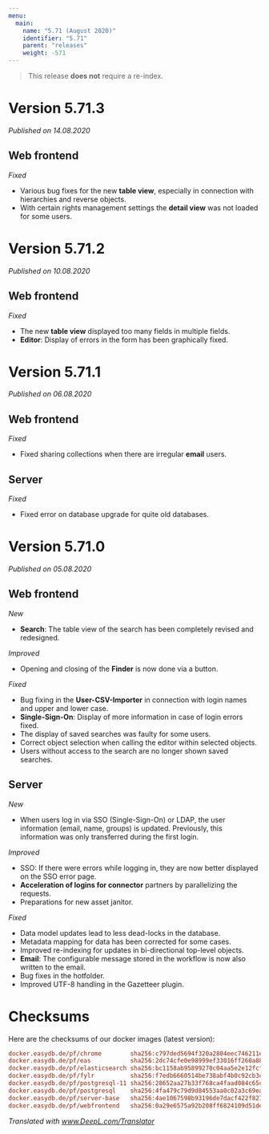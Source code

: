 ```yaml
---
menu:
  main:
    name: "5.71 (August 2020)"
    identifier: "5.71"
    parent: "releases"
    weight: -571
---
```


>This release **does not** require a re-index.

# Version 5.71.3

*Published on 14.08.2020*

## Web frontend

*Fixed*

* Various bug fixes for the new **table view**, especially in connection with hierarchies and reverse objects.
* With certain rights management settings the **detail view** was not loaded for some users. 

# Version 5.71.2

*Published on 10.08.2020*

## Web frontend

*Fixed*

- The new **table view** displayed too many fields in multiple fields.
- **Editor**: Display of errors in the form has been graphically fixed.

# Version 5.71.1

*Published on 06.08.2020*

## Web frontend

*Fixed*

- Fixed sharing collections when there are irregular **email** users.

## Server

*Fixed*

- Fixed error on database upgrade for quite old databases.

# Version 5.71.0

*Published on 05.08.2020*

## Web frontend

*New*

- **Search**: The table view of the search has been completely revised and redesigned.

*Improved*

- Opening and closing of the **Finder** is now done via a button.

*Fixed*

- Bug fixing in the **User-CSV-Importer** in connection with login names and upper and lower case.
- **Single-Sign-On**: Display of more information in case of login errors fixed.
- The display of saved searches was faulty for some users.
- Correct object selection when calling the editor within selected objects.
- Users without access to the search are no longer shown saved searches.

## Server

*New*

- When users log in via SSO (Single-Sign-On) or LDAP, the user information (email, name, groups) is updated. Previously, this information was only transferred during the first login.

*Improved*

- SSO: If there were errors while logging in, they are now better displayed on the SSO error page.
- **Acceleration of logins for connector** partners by parallelizing the requests.
- Preparations for new asset janitor.

*Fixed*

- Data model updates lead to less dead-locks in the database.
- Metadata mapping for data has been corrected for some cases.
- Improved re-indexing for updates in bi-directional top-level objects.
- **Email**: The configurable message stored in the workflow is now also written to the email.
- Bug fixes in the hotfolder.
- Improved UTF-8 handling in the Gazetteer plugin.

# Checksums

Here are the checksums of our docker images (latest version):

```ini
docker.easydb.de/pf/chrome        sha256:c797ded5694f320a2804eec746211ebb754c0506cd789063adcb4158a21e8a34
docker.easydb.de/pf/eas           sha256:2dc74cfe0e98999ef33016ff260a8817cc054e103a9d0215230b0de0a7a97568
docker.easydb.de/pf/elasticsearch sha256:bc1158ab95899270c04aa5e2e12fcfb6d386ac0db8ce90ce7cd68c0213ff25a3
docker.easydb.de/pf/fylr          sha256:f7edb6660514be738abf4b0c92cb3c605cce057be6b47475717b7de8b229643f
docker.easydb.de/pf/postgresql-11 sha256:28652aa27b33f768ca4faad084c65cea8fceddb274b99f93a1e583317c66241f
docker.easydb.de/pf/postgresql    sha256:4fa479c79d9d84553aa0c02a3c69ead4d1dbaed7567c01a662cf1717c101f4b2
docker.easydb.de/pf/server-base   sha256:4ae1067598b93196de7dacf422f8276027094fca8009251d5eae00ac44853220
docker.easydb.de/pf/webfrontend   sha256:0a29e6575a92b208ff6824109d51de93dc8de7f1f6eadfc061dee481404d6289
```



*Translated with www.DeepL.com/Translator*

